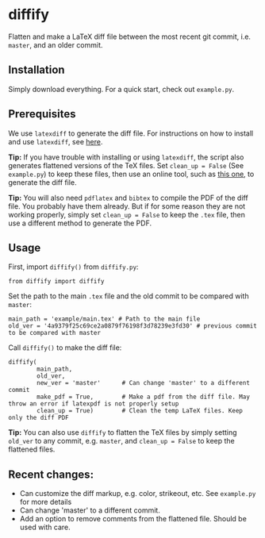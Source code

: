 # diffify
Flatten and make a LaTeX diff file between the most recent git commit, i.e. `master`, and an older commit.

## Installation
Simply download everything. For a quick start, check out `example.py`.

## Prerequisites 
We use `latexdiff` to generate the diff file. For instructions on how to install and use `latexdiff`, see [here](https://www.overleaf.com/learn/latex/Articles/Using_Latexdiff_For_Marking_Changes_To_Tex_Documents).

**Tip:** If you have trouble with installing or using `latexdiff`, the script also generates flattened versions of the TeX files. Set `clean_up = False` (See `example.py`) to keep these files, then use an online tool, such as [this one](https://3142.nl/latex-diff/), to generate the diff file. 

**Tip:** You will also need `pdflatex` and `bibtex` to compile the PDF of the diff file. You probably have them already. But if for some reason they are not working properly, simply set `clean_up = False` to keep the `.tex` file, then use a different method to generate the PDF.

## Usage

First, import `diffify()` from `diffify.py`:
```
from diffify import diffify
```
Set the path to the main `.tex` file and the old commit to be compared with `master`:
```
main_path = 'example/main.tex' # Path to the main file
old_ver = '4a9379f25c69ce2a0879f76198f3d78239e3fd30' # previous commit to be compared with master
```
Call `diffify()` to make the diff file: 
```
diffify(
        main_path,
        old_ver,
        new_ver = 'master'      # Can change 'master' to a different commit
        make_pdf = True,        # Make a pdf from the diff file. May throw an error if latexpdf is not properly setup
        clean_up = True)        # Clean the temp LaTeX files. Keep only the diff PDF
```
**Tip:** You can also use ``diffify`` to flatten the TeX files by simply setting `old_ver` to any commit, e.g. `master`, and `clean_up = False` to keep the flattened files.

## Recent changes: 

* Can customize the diff markup, e.g. color, strikeout, etc. See `example.py` for more details  
* Can change 'master' to a different commit.
* Add an option to remove comments from the flattened file. Should be used with care.
